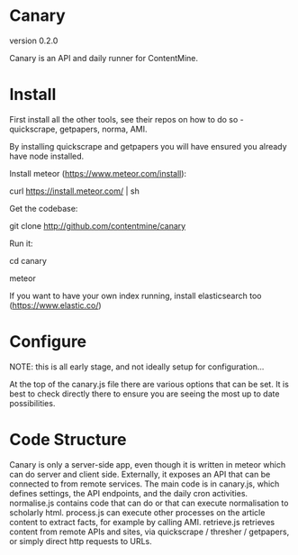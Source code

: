 Canary
======

version 0.2.0

Canary is an API and daily runner for ContentMine.


Install
=======

First install all the other tools, see their repos on how to do so - quickscrape, getpapers, norma, AMI.

By installing quickscrape and getpapers you will have ensured you already have node installed.

Install meteor (https://www.meteor.com/install):

curl https://install.meteor.com/ | sh

Get the codebase:

git clone http://github.com/contentmine/canary

Run it:

cd canary

meteor

If you want to have your own index running, install elasticsearch too (https://www.elastic.co/)


Configure
=========

NOTE: this is all early stage, and not ideally setup for configuration...

At the top of the canary.js file there are various options that can be set. It is best to check directly there to ensure 
you are seeing the most up to date possibilities.


Code Structure
==============

Canary is only a server-side app, even though it is written in meteor which can do server and client side. Externally, it exposes 
an API that can be connected to from remote services. The main code is in canary.js, which defines settings, the API endpoints, and 
the daily cron activities. normalise.js contains code that can do or that can execute normalisation to scholarly html. process.js 
can execute other processes on the article content to extract facts, for example by calling AMI. retrieve.js retrieves content from 
remote APIs and sites, via quickscrape / thresher / getpapers, or simply direct http requests to URLs.


